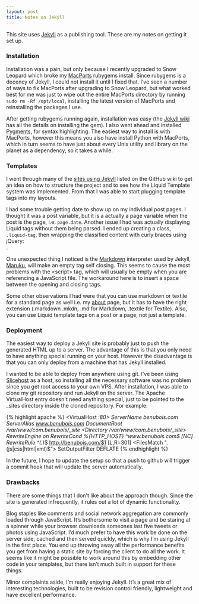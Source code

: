 ```yaml
---
layout: post
title: Notes on Jekyll
---
```


This site uses [Jekyll][jk] as a publishing tool. These are my notes on getting it set up.

[jk]: http://jekyllrb.com/

### Installation

Installation was a pain, but only because I recently upgraded to Snow Leopard which broke my [MacPorts][mp] rubygems install. Since rubygems is a decency of Jekyll, I could not install it until I fixed that. I’ve seen a number of ways to fix MacPorts after upgrading to Snow Leopard, but what worked best for me was just to wipe out the entire MacPorts directory by running `sudo rm -Rf /opt/local`, installing the latest version of MacPorts and reinstalling the packages I use. 

[mp]: http://www.macports.org/

After getting rubygems running again, installation was easy (the [Jekyll wiki][jw] has all the details on installing the gem). I also went ahead and installed [Pygments][py], for syntax highlighting. The easiest way to install is with MacPorts, however this means you also have install Python with MacPorts, which in turn seems to have just about every Unix utility and library on the planet as a dependency, so it takes a while.  

[jw]: http://wiki.github.com/mojombo/jekyll/install
[py]: http://pygments.org/

### Templates

I went through many of the [sites using Jekyll][ie] listed on the GitHub wiki to get an idea on how to structure the project and to see how the Liquid Template system was implemented. From that I was able to start plugging template tags into my layouts. 

I had some trouble getting date to show up on my individual post pages. I thought it was a post variable, but it is a actually a page variable when the post is the page, i.e. <code class="liquid-tag">page.date</code>. Another issue I had was actually displaying Liquid tags without them being parsed. I ended up creating a class, `.liquid-tag`, then wrapping the classified content with curly braces using jQuery: <code id="liquid-ie"> </code>. 

One unexpected thing I noticed is the [Markdown][md] interpreter used by Jekyll, [Maruku][ma], will make an empty tag self closing. This seems to cause the most problems with the &lt;script&gt; tag, which will usually be empty when you are referencing a JavaScript file. The workaround here is to insert a space between the opening and closing tags.

[md]: http://daringfireball.net/projects/markdown/
[ma]: http://maruku.rubyforge.org/

Some other observations I had were that you can use markdown or textile for a standard page as well i.e. my [about][about] page, but it has to have the right extension (.markdown .mkdn, .md for Markdown, .textile for Textile). Also, you can use Liquid template tags on a post or a page, not just a template. 

[ie]: http://wiki.github.com/mojombo/jekyll/sites
[about]: /about.html

### Deployment

The easiest way to deploy a Jekyll site is probably just to push the generated HTML up to a server. The advantage of this is that you only need to have anything special running on your host. However the disadvantage is that you can only deploy from a machine that has Jekyll installed. 

I wanted to be able to deploy from anywhere using git. I’ve been using [Slicehost][sh] as a host, so installing all the necessary software was no problem since you get root access to your own VPS. After installation, I was able to clone my git repository and run Jekyll on the server.  The Apache VirtualHost entry doesn't need anything special, just to be pointed to the \_sites directory inside the cloned repository. For example: 

[sh]: http://slicehost.com

{% highlight apache %}
<VirtualHost *:80>
    ServerName benubois.com
    ServerAlias www.benubois.com
    DocumentRoot /var/www/com.benubois/_site
    <Directory /var/www/com.benubois/_site>
        RewriteEngine on
        RewriteCond %{HTTP_HOST} ^www\.benubois\.com$ [NC]
        RewriteRule ^(.*)$ http://benubois.com/$1 [L,R=301]
    </Directory>
    <FilesMatch "\.(js|css|html|xml)$">
        SetOutputFilter DEFLATE
    </FilesMatch>
</VirtualHost>
{% endhighlight %}

In the future, I hope to update the setup so that a push to github will trigger a commit hook that will update the server automatically.

### Drawbacks

There are some things that I don't like about the approach though. Since the site is generated infrequently, it rules out a lot of dynamic functionality. 

Blog staples like comments and social network aggregation are commonly loaded through JavaScript. It’s bothersome to visit a page and be staring at a spinner while your browser downloads someones last five tweets or photos using JavaScript. I’d much prefer to have this work be done on the server side, cached and then served quickly, which is why I’m using Jekyll in the first place. You end up throwing away all the performance benefits you get from having a static site by forcing the client to do all the work. It seems like it might be possible to work around this by embedding other code in your templates, but there isn’t much built in support for these things.

Minor complaints aside, I’m really enjoying Jekyll. It’s a great mix of interesting technologies, built to be revision control friendly, lightweight and have excellent performance. 
